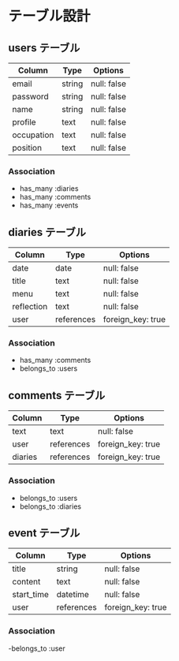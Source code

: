 # テーブル設計

## users テーブル

| Column     | Type   | Options     |
| ---------- | ------ | ----------- |
| email      | string | null: false |
| password   | string | null: false |
| name       | string | null: false |
| profile    | text   | null: false |
| occupation | text   | null: false |
| position   | text   | null: false |

### Association

- has_many :diaries
- has_many :comments
- has_many :events

## diaries テーブル

| Column     | Type       | Options           |
| ------     | ---------- | ----------------- |
| date       | date       | null: false       |
| title      | text       | null: false       |
| menu       | text       | null: false       |
| reflection | text       | null: false       |
| user       | references | foreign_key: true |

### Association

- has_many :comments
- belongs_to :users

## comments テーブル

| Column    | Type       | Options           |
| ------    | ---------- | ----------------- |
| text      | text       | null: false       |
| user      | references | foreign_key: true |
| diaries   | references | foreign_key: true |

### Association

- belongs_to :users
- belongs_to :diaries

## event テーブル

| Column    | Type       | Options           |
| ------    | ---------- | ----------------- |
| title     | string     | null: false       |
| content   | text       | null: false       |
| start_time| datetime   | null: false       |
| user      | references | foreign_key: true |

### Association
-belongs_to :user